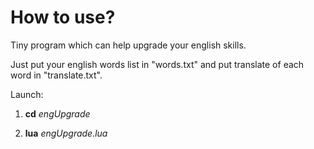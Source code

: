 # How to use?
Tiny program which can help upgrade your english skills.

Just put your english words list in "words.txt" and put translate of each word in "translate.txt". 

Launch:

1. **cd** _engUpgrade_

2. **lua** _engUpgrade.lua_
